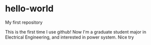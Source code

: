 # hello-world
My first repository

This is the first time I use github!
Now I'm a graduate student major in Electrical Engineering, and interested in power system.
Nice try
